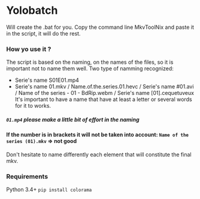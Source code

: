 # Yolobatch

Will create the .bat for you. Copy the command line MkvToolNix and paste it in the script, it will do the rest.

### How yo use it ?

The script is based on the naming, on the names of the files, so it is important not to name them well.
Two type of namming recognized: 
- Serie's name S01E01.mp4
- Serie's name 01.mkv / Name.of.the.series.01.hevc / Serie's name #01.avi / Name of the series - 01 - BdRip.webm / Serie's name [01].cequetuveux
It's important to have a name that have at least a letter or several words for it to works.
##### `01.mp4` please make a little bit of effort in the naming
#### If the number is in brackets it will not be taken into account: `Name of the series (01).mkv` => not good
Don't hesitate to name differently each element that will constitute the final mkv.

### Requirements

Python 3.4+
`pip install colorama`
